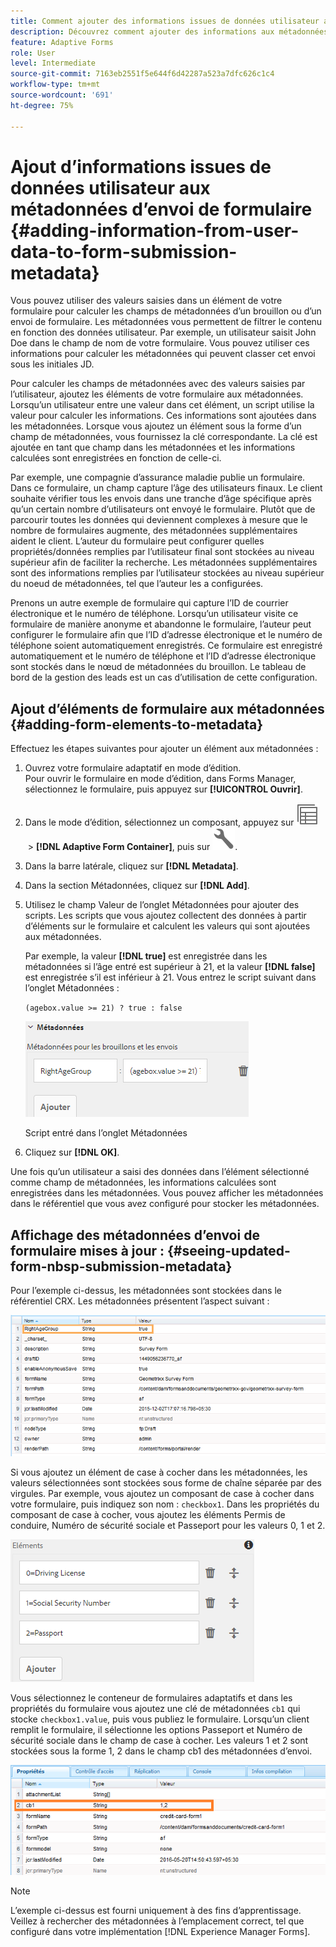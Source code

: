 ```yaml
---
title: Comment ajouter des informations issues de données utilisateur aux métadonnées d’envoi de formulaire ?
description: Découvrez comment ajouter des informations aux métadonnées d’un formulaire envoyé avec des données fournies par l’utilisateur. Explorez en profondeur comment visualiser les métadonnées d’envoi de formulaire mises à jour dans le référentiel CRX.
feature: Adaptive Forms
role: User
level: Intermediate
source-git-commit: 7163eb2551f5e644f6d42287a523a7dfc626c1c4
workflow-type: tm+mt
source-wordcount: '691'
ht-degree: 75%

---
```



# Ajout d’informations issues de données utilisateur aux métadonnées d’envoi de formulaire {#adding-information-from-user-data-to-form-submission-metadata}

Vous pouvez utiliser des valeurs saisies dans un élément de votre formulaire pour calculer les champs de métadonnées d’un brouillon ou d’un envoi de formulaire. Les métadonnées vous permettent de filtrer le contenu en fonction des données utilisateur. Par exemple, un utilisateur saisit John Doe dans le champ de nom de votre formulaire. Vous pouvez utiliser ces informations pour calculer les métadonnées qui peuvent classer cet envoi sous les initiales JD.

Pour calculer les champs de métadonnées avec des valeurs saisies par l’utilisateur, ajoutez les éléments de votre formulaire aux métadonnées. Lorsqu’un utilisateur entre une valeur dans cet élément, un script utilise la valeur pour calculer les informations. Ces informations sont ajoutées dans les métadonnées. Lorsque vous ajoutez un élément sous la forme d’un champ de métadonnées, vous fournissez la clé correspondante. La clé est ajoutée en tant que champ dans les métadonnées et les informations calculées sont enregistrées en fonction de celle-ci.

Par exemple, une compagnie d’assurance maladie publie un formulaire. Dans ce formulaire, un champ capture l’âge des utilisateurs finaux. Le client souhaite vérifier tous les envois dans une tranche d’âge spécifique après qu’un certain nombre d’utilisateurs ont envoyé le formulaire. Plutôt que de parcourir toutes les données qui deviennent complexes à mesure que le nombre de formulaires augmente, des métadonnées supplémentaires aident le client. L’auteur du formulaire peut configurer quelles propriétés/données remplies par l’utilisateur final sont stockées au niveau supérieur afin de faciliter la recherche. Les métadonnées supplémentaires sont des informations remplies par l’utilisateur stockées au niveau supérieur du noeud de métadonnées, tel que l’auteur les a configurées.

Prenons un autre exemple de formulaire qui capture l’ID de courrier électronique et le numéro de téléphone. Lorsqu’un utilisateur visite ce formulaire de manière anonyme et abandonne le formulaire, l’auteur peut configurer le formulaire afin que l’ID d’adresse électronique et le numéro de téléphone soient automatiquement enregistrés. Ce formulaire est enregistré automatiquement et le numéro de téléphone et l’ID d’adresse électronique sont stockés dans le nœud de métadonnées du brouillon. Le tableau de bord de la gestion des leads est un cas d’utilisation de cette configuration.

## Ajout d’éléments de formulaire aux métadonnées {#adding-form-elements-to-metadata}

Effectuez les étapes suivantes pour ajouter un élément aux métadonnées :

1. Ouvrez votre formulaire adaptatif en mode d’édition.\
   Pour ouvrir le formulaire en mode d’édition, dans Forms Manager, sélectionnez le formulaire, puis appuyez sur **[!UICONTROL Ouvrir]**.
1. Dans le mode d’édition, sélectionnez un composant, appuyez sur ![field-level](assets/select_parent_icon.svg) > **[!DNL Adaptive Form Container]**, puis sur ![cmppr](assets/configure-icon.svg).
1. Dans la barre latérale, cliquez sur **[!DNL Metadata]**.
1. Dans la section Métadonnées, cliquez sur **[!DNL Add]**.
1. Utilisez le champ Valeur de l’onglet Métadonnées pour ajouter des scripts. Les scripts que vous ajoutez collectent des données à partir d’éléments sur le formulaire et calculent les valeurs qui sont ajoutées aux métadonnées.

   Par exemple, la valeur **[!DNL true]** est enregistrée dans les métadonnées si l’âge entré est supérieur à 21, et la valeur **[!DNL false]** est enregistrée s’il est inférieur à 21. Vous entrez le script suivant dans l’onglet Métadonnées :

   `(agebox.value >= 21) ? true : false`

   ![Script de métadonnées](assets/add-element-metadata.png)

   Script entré dans l’onglet Métadonnées

1. Cliquez sur **[!DNL OK]**.

Une fois qu’un utilisateur a saisi des données dans l’élément sélectionné comme champ de métadonnées, les informations calculées sont enregistrées dans les métadonnées. Vous pouvez afficher les métadonnées dans le référentiel que vous avez configuré pour stocker les métadonnées.

## Affichage des métadonnées d’envoi de formulaire mises à jour : {#seeing-updated-form-nbsp-submission-metadata}

Pour l’exemple ci-dessus, les métadonnées sont stockées dans le référentiel CRX. Les métadonnées présentent l’aspect suivant :

![Métadonnées](assets/metadata_entry_new.png)

Si vous ajoutez un élément de case à cocher dans les métadonnées, les valeurs sélectionnées sont stockées sous forme de chaîne séparée par des virgules. Par exemple, vous ajoutez un composant de case à cocher dans votre formulaire, puis indiquez son nom : `checkbox1`. Dans les propriétés du composant de case à cocher, vous ajoutez les éléments Permis de conduire, Numéro de sécurité sociale et Passeport pour les valeurs 0, 1 et 2.

![Stockage de plusieurs valeurs à partir d’une case à cocher](assets/checkbox-metadata.png)

Vous sélectionnez le conteneur de formulaires adaptatifs et dans les propriétés du formulaire vous ajoutez une clé de métadonnées `cb1` qui stocke `checkbox1.value`, puis vous publiez le formulaire. Lorsqu’un client remplit le formulaire, il sélectionne les options Passeport et Numéro de sécurité sociale dans le champ de case à cocher. Les valeurs 1 et 2 sont stockées sous la forme 1, 2 dans le champ cb1 des métadonnées d’envoi.

![Entrée de métadonnées pour plusieurs valeurs sélectionnées dans un champ de case à cocher](assets/metadata-entry.png)

>[!NOTE]
>
>L’exemple ci-dessus est fourni uniquement à des fins d’apprentissage. Veillez à rechercher des métadonnées à l’emplacement correct, tel que configuré dans votre implémentation [!DNL Experience Manager Forms].
